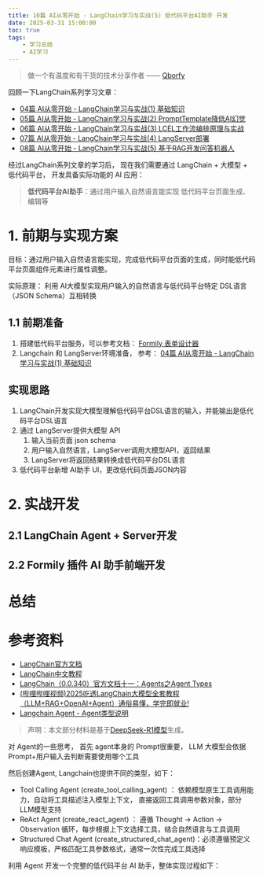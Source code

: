 ```yaml
---
title: 10篇 AI从零开始 - LangChain学习与实战(5) 低代码平台AI助手 开发
date: 2025-03-31 15:00:00
toc: true
tags:
    - 学习总结
    - AI学习
---
```


> 做一个有温度和有干货的技术分享作者 —— [Qborfy](https://qborfy.com)

回顾一下LangChain系列学习文章：
- [04篇 AI从零开始 - LangChain学习与实战(1) 基础知识](https://qborfy.com/ailearn/ai-learn04.html)
- [05篇 AI从零开始 - LangChain学习与实战(2) PromptTemplate降低AI幻觉](https://qborfy.com/ailearn/ai-learn05.html)
- [06篇 AI从零开始 - LangChain学习与实战(3) LCEL工作流编排原理与实战](https://qborfy.com/ailearn/ai-learn06.html)
- [07篇 AI从零开始 - LangChain学习与实战(4) LangServer部署](https://qborfy.com/ailearn/ai-learn07.html)
- [08篇 AI从零开始 - LangChain学习与实战(5) 基于RAG开发问答机器人](https://qborfy.com/ailearn/ai-learn08.html)

经过LangChain系列文章的学习后， 现在我们需要通过 LangChain + 大模型 + 低代码平台， 开发具备实际功能的 AI 应用：

> **低代码平台AI助手**：通过用户输入自然语言能实现 低代码平台页面生成、编辑等

<!-- more -->

# 1. 前期与实现方案

目标：通过用户输入自然语言能实现，完成低代码平台页面的生成，同时能低代码平台页面组件元素进行属性调整。

实际原理： 利用 AI大模型实现用户输入的自然语言与低代码平台特定 DSL语言（JSON Schema）互相转换

## 1.1 前期准备

1. 搭建低代码平台服务，可以参考文档： [Formily 表单设计器](https://formilyjs.org/zh-CN/guide/form-builder)
2. Langchain 和 LangServer环境准备， 参考： [04篇 AI从零开始 - LangChain学习与实战(1) 基础知识](https://qborfy.com/ailearn/ai-learn04.html)

## 实现思路

1. LangChain开发实现大模型理解低代码平台DSL语言的输入，并能输出是低代码平台DSL语言
2. 通过 LangServer提供大模型 API
   1. 输入当前页面 json schema
   2. 用户输入自然语言，LangServer调用大模型API，返回结果
   3. LangServer将返回结果转换成低代码平台DSL语言
3. 低代码平台新增 AI助手 UI，更改低代码页面JSON内容 

# 2. 实战开发

## 2.1 LangChain Agent + Server开发


## 2.2 Formily 插件 AI 助手前端开发

# 总结


# 参考资料

- [LangChain官方文档](https://python.langchain.com/docs/introduction/)
- [LangChain中文教程](https://github.com/liaokongVFX/LangChain-Chinese-Getting-Started-Guide)
- [LangChain（0.0.340）官方文档十一：Agents之Agent Types](https://blog.csdn.net/qq_56591814/article/details/135040694)
- [(哔哩哔哩视频)2025吃透LangChain大模型全套教程（LLM+RAG+OpenAI+Agent）通俗易懂，学完即就业!](https://www.bilibili.com/video/BV1BgfBYoEpQ/?spm_id_from=333.337.search-card.all.click&vd_source=b7fdd8e45e19e1ed72549bc7a40058f6)
- [Langchain Agent - Agent类型说明](https://zhuanlan.zhihu.com/p/694458202)

> 声明：本文部分材料是基于[DeepSeek-R1模型](https://chat.deepseek.com/)生成。


对 Agent的一些思考， 首先 agent本身的  Prompt很重要， LLM 大模型会依据Prompt+用户输入去判断需要使用哪个工具

然后创建Agent, Langchain也提供不同的类型，如下：

- Tool Calling Agent (create_tool_calling_agent)​ ： 依赖模型原生工具调用能力，自动将工具描述注入模型上下文， 直接返回工具调用参数对象，部分LLM模型支持
- ReAct Agent (create_react_agent)​ ： 遵循 Thought → Action → Observation 循环，每步根据上下文选择工具，结合自然语言与工具调用
- ​​Structured Chat Agent (create_structured_chat_agent)​：必须遵循预定义响应模板，严格匹配工具参数格式，通常一次性完成工具选择

利用 Agent 开发一个完整的低代码平台 AI 助手，整体实现过程如下：
